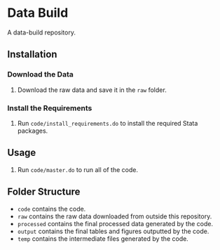 # Data Build
A data-build repository.

## Installation
### Download the Data
1. Download the raw data and save it in the `raw` folder.

### Install the Requirements
1. Run `code/install_requirements.do` to install the required Stata packages.

## Usage
1. Run `code/master.do` to run all of the code.

## Folder Structure
- `code` contains the code.
- `raw` contains the raw data downloaded from outside this repository.
- `processed` contains the final processed data generated by the code.
- `output` contains the final tables and figures outputted by the code.
- `temp` contains the intermediate files generated by the code.
